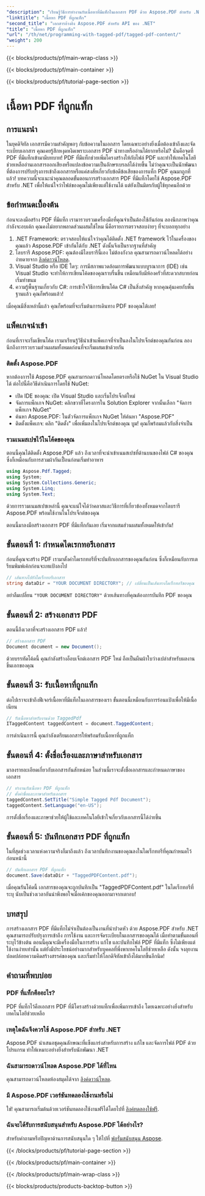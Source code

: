 ```yaml
---
"description": "เรียนรู้วิธีการทำงานกับเนื้อหาที่มีแท็กในเอกสาร PDF ด้วย Aspose.PDF สำหรับ .NET คำแนะนำทีละขั้นตอนในการใช้แท็ก"
"linktitle": "เนื้อหา PDF ที่ถูกแท็ก"
"second_title": "เอกสารอ้างอิง Aspose.PDF สำหรับ API ของ .NET"
"title": "เนื้อหา PDF ที่ถูกแท็ก"
"url": "/th/net/programming-with-tagged-pdf/tagged-pdf-content/"
"weight": 200
---
```


{{< blocks/products/pf/main-wrap-class >}}

{{< blocks/products/pf/main-container >}}

{{< blocks/products/pf/tutorial-page-section >}}

# เนื้อหา PDF ที่ถูกแท็ก

## การแนะนำ

ในยุคดิจิทัล เอกสารมีความสำคัญพอๆ กับข้อความในเอกสาร โดยเฉพาะอย่างยิ่งเมื่อต้องเข้าถึงและจัดระเบียบเอกสาร คุณเคยรู้สึกหงุดหงิดเพราะเอกสาร PDF นำทางหรืออ่านได้ยากหรือไม่? นั่นคือจุดที่ PDF ที่มีแท็กเข้ามามีบทบาท! PDF ที่มีแท็กช่วยเพิ่มโครงสร้างให้กับไฟล์ PDF และทำให้เทคโนโลยีช่วยเหลืออ่านเอกสารออกเสียงหรือแปลงข้อความเป็นอักษรเบรลล์ได้ง่ายขึ้น ไม่ว่าคุณจะเป็นนักพัฒนาที่ต้องการปรับปรุงการเข้าถึงเอกสารหรือแค่สงสัยเกี่ยวกับข้อดีข้อเสียของการแท็ก PDF คุณมาถูกที่แล้ว! บทความนี้จะแนะนำคุณตลอดขั้นตอนการสร้างเอกสาร PDF ที่มีแท็กโดยใช้ Aspose.PDF สำหรับ .NET เพื่อให้แน่ใจว่าไฟล์ของคุณไม่เพียงแต่ใช้งานได้ แต่ยังเป็นมิตรกับผู้ใช้ทุกคนอีกด้วย

## ข้อกำหนดเบื้องต้น

ก่อนจะลงมือสร้าง PDF ที่มีแท็ก เรามารวบรวมเครื่องมือที่คุณจำเป็นต้องใช้กันก่อน ลองนึกภาพว่าคุณกำลังจะอบเค้ก คุณคงไม่อยากพลาดส่วนผสมใช่ไหม นี่คือรายการตรวจสอบง่ายๆ ที่จะบอกทุกอย่าง

1. .NET Framework: ตรวจสอบให้แน่ใจว่าคุณได้ติดตั้ง .NET framework ไว้ในเครื่องของคุณแล้ว Aspose.PDF เข้ากันได้กับ .NET ดังนั้นจึงเป็นรากฐานที่สำคัญ
2. ไลบรารี Aspose.PDF: คุณต้องมีไลบรารีนี้เอง ไม่ต้องกังวล คุณสามารถดาวน์โหลดได้อย่างง่ายดายจาก [ลิงค์ดาวน์โหลด](https://releases-aspose.com/pdf/net/).
3. Visual Studio หรือ IDE ใดๆ: การมีสภาพแวดล้อมการพัฒนาแบบบูรณาการ (IDE) เช่น Visual Studio จะทำให้การเขียนโค้ดของคุณราบรื่นขึ้น เหมือนกับมีห้องครัวที่สะดวกสบายก่อนเริ่มทำขนม
4. ความรู้พื้นฐานเกี่ยวกับ C#: การเข้าใจวิธีการเขียนโค้ด C# เป็นสิ่งสำคัญ หากคุณคุ้นเคยกับพื้นฐานแล้ว คุณก็พร้อมแล้ว!

เมื่อคุณมีสิ่งเหล่านี้แล้ว คุณก็พร้อมที่จะเริ่มต้นการเดินทาง PDF ของคุณได้เลย!

## แพ็คเกจนำเข้า

ก่อนที่เราจะเริ่มเขียนโค้ด เรามาเรียนรู้วิธีนำเข้าแพ็คเกจที่จำเป็นลงในโปรเจ็กต์ของคุณกันก่อน ลองนึกถึงการรวบรวมส่วนผสมทั้งหมดก่อนที่จะเริ่มผสมเข้าด้วยกัน

### ติดตั้ง Aspose.PDF

หากต้องการใช้ Aspose.PDF คุณสามารถดาวน์โหลดโดยตรงหรือใช้ NuGet ใน Visual Studio ได้ ต่อไปนี้คือวิธีดำเนินการโดยใช้ NuGet:

- เปิด IDE ของคุณ: เปิด Visual Studio และเริ่มโปรเจ็กต์ใหม่
- จัดการแพ็กเกจ NuGet: คลิกขวาที่โครงการใน Solution Explorer จากนั้นเลือก "จัดการแพ็กเกจ NuGet"
- ค้นหา Aspose.PDF: ในตัวจัดการแพ็กเกจ NuGet ให้ค้นหา "Aspose.PDF"
- ติดตั้งแพ็คเกจ: คลิก "ติดตั้ง" เพื่อเพิ่มลงในโปรเจ็กต์ของคุณ บูม! คุณก็พร้อมแล้วกับสิ่งจำเป็น

### รวมเนมสเปซไว้ในโค้ดของคุณ

ตอนนี้คุณได้ติดตั้ง Aspose.PDF แล้ว ถึงเวลาที่จะนำเข้าเนมสเปซที่ด้านบนของไฟล์ C# ของคุณ ซึ่งก็เหมือนกับการสวมผ้ากันเปื้อนก่อนเริ่มทำอาหาร

```csharp
using Aspose.Pdf.Tagged;
using System;
using System.Collections.Generic;
using System.Linq;
using System.Text;
```

ด้วยการรวมเนมสเปซเหล่านี้ คุณจะแน่ใจได้ว่าคลาสและวิธีการที่เกี่ยวข้องทั้งหมดจากไลบรารี Aspose.PDF พร้อมใช้งานในโปรเจ็กต์ของคุณ

ตอนนี้มาลงมือสร้างเอกสาร PDF ที่มีแท็กกันเลย เริ่มจากผสมส่วนผสมทั้งหมดให้เข้ากัน!

## ขั้นตอนที่ 1: กำหนดไดเรกทอรีเอกสาร

ก่อนที่คุณจะสร้าง PDF เรามาตั้งค่าไดเรกทอรีที่จะบันทึกเอกสารของคุณกันก่อน ซึ่งก็เหมือนกับการเตรียมพิมพ์เค้กก่อนจะเทแป้งลงไป

```csharp
// เส้นทางไปยังไดเร็กทอรีเอกสาร
string dataDir = "YOUR DOCUMENT DIRECTORY"; // เปลี่ยนเป็นเส้นทางไดเร็กทอรีของคุณ
```

อย่าลืมเปลี่ยน `"YOUR DOCUMENT DIRECTORY"` ด้วยเส้นทางที่คุณต้องการบันทึก PDF ของคุณ 

## ขั้นตอนที่ 2: สร้างเอกสาร PDF

ตอนนี้ถึงเวลาที่จะสร้างเอกสาร PDF แล้ว! 

```csharp
// สร้างเอกสาร PDF
Document document = new Document();
```

ด้วยบรรทัดโค้ดนี้ คุณกำลังสร้างอ็อบเจ็กต์เอกสาร PDF ใหม่ ถือเป็นผืนผ้าใบว่างเปล่าสำหรับผลงานชิ้นเอกของคุณ

## ขั้นตอนที่ 3: รับเนื้อหาที่ถูกแท็ก

ต่อไปเราจะเข้าถึงฟีเจอร์เนื้อหาที่มีแท็กในเอกสารของเรา ขั้นตอนนี้เหมือนกับการร่อนแป้งเพื่อให้มีเนื้อเนียน

```csharp
// รับเนื้อหาสำหรับงานด้วย TaggedPdf
ITaggedContent taggedContent = document.TaggedContent;
```

การดำเนินการนี้ คุณกำลังเตรียมเอกสารให้พร้อมรับเนื้อหาที่ถูกแท็ก

## ขั้นตอนที่ 4: ตั้งชื่อเรื่องและภาษาสำหรับเอกสาร

มาลงรายละเอียดเกี่ยวกับเอกสารกันสักหน่อย ในส่วนนี้เราจะตั้งชื่อเอกสารและกำหนดภาษาของเอกสาร 

```csharp
// ทำงานกับเนื้อหา PDF ที่ถูกแท็ก
// ตั้งค่าชื่อและภาษาสำหรับเอกสาร
taggedContent.SetTitle("Simple Tagged Pdf Document");
taggedContent.SetLanguage("en-US");
```

การตั้งชื่อเรื่องและภาษาช่วยให้ผู้ใช้และเทคโนโลยีเข้าใจเกี่ยวกับเอกสารนี้ได้ง่ายขึ้น

## ขั้นตอนที่ 5: บันทึกเอกสาร PDF ที่ถูกแท็ก

ในที่สุดช่วงเวลาแห่งความจริงก็มาถึงแล้ว ถึงเวลาบันทึกงานของคุณลงในไดเร็กทอรีที่คุณกำหนดไว้ก่อนหน้านี้

```csharp
// บันทึกเอกสาร PDF ที่ถูกแท็ก
document.Save(dataDir + "TaggedPDFContent.pdf");
```

เมื่อคุณรันโค้ดนี้ เอกสารของคุณจะถูกบันทึกเป็น "TaggedPDFContent.pdf" ในไดเร็กทอรีที่ระบุ นับเป็นช่วงเวลาอันน่าพึงพอใจเมื่อเค้กของคุณออกมาจากเตาอบ!

## บทสรุป

การสร้างเอกสาร PDF ที่มีแท็กไม่จำเป็นต้องเป็นงานที่น่าปวดหัว ด้วย Aspose.PDF สำหรับ .NET คุณสามารถปรับปรุงการเข้าถึง การใช้งาน และการจัดระเบียบในเอกสารของคุณได้ เมื่อทำตามขั้นตอนที่ระบุไว้ข้างต้น ตอนนี้คุณจะมีเครื่องมือในการสร้าง แก้ไข และบันทึกไฟล์ PDF ที่มีแท็ก ซึ่งไม่เพียงแต่ใช้งานง่ายเท่านั้น แต่ยังมีประโยชน์อย่างมากสำหรับบุคคลที่พึ่งพาเทคโนโลยีช่วยเหลือ ดังนั้น จงลุยงาน ปลดปล่อยความคิดสร้างสรรค์ของคุณ และเริ่มทำให้โลกดิจิทัลเข้าถึงได้มากขึ้นอีกนิด!

## คำถามที่พบบ่อย

### PDF ที่แท็กคืออะไร?
PDF ที่แท็กไว้คือเอกสาร PDF ที่มีโครงสร้างด้วยแท็กเพื่อเพิ่มการเข้าถึง โดยเฉพาะอย่างยิ่งสำหรับเทคโนโลยีช่วยเหลือ

### เหตุใดฉันจึงควรใช้ Aspose.PDF สำหรับ .NET
Aspose.PDF นำเสนอชุดคุณลักษณะที่แข็งแกร่งสำหรับการสร้าง แก้ไข และจัดการไฟล์ PDF ด้วยโปรแกรม ทำให้เหมาะอย่างยิ่งสำหรับนักพัฒนา .NET

### ฉันสามารถดาวน์โหลด Aspose.PDF ได้ที่ไหน
คุณสามารถดาวน์โหลดห้องสมุดได้จาก [ลิงค์ดาวน์โหลด](https://releases-aspose.com/pdf/net/).

### มี Aspose.PDF เวอร์ชันทดลองใช้งานหรือไม่
ใช่! คุณสามารถเริ่มต้นด้วยเวอร์ชันทดลองใช้งานฟรีได้โดยไปที่ [ลิงค์ทดลองใช้ฟรี](https://releases-aspose.com/).

### ฉันจะได้รับการสนับสนุนสำหรับ Aspose.PDF ได้อย่างไร?
สำหรับคำถามหรือปัญหาด้านการสนับสนุนใด ๆ ให้ไปที่ [ฟอรั่มสนับสนุน Aspose](https://forum-aspose.com/c/pdf/10).

{{< /blocks/products/pf/tutorial-page-section >}}

{{< /blocks/products/pf/main-container >}}

{{< /blocks/products/pf/main-wrap-class >}}

{{< blocks/products/products-backtop-button >}}